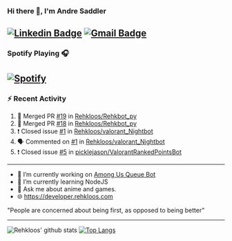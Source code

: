 ### Hi there 👋, I'm Andre Saddler
[![Linkedin Badge](https://img.shields.io/badge/-andrexsaddler-blue?style=flat-square&logo=Linkedin&logoColor=white&link=https://www.linkedin.com/in/andrexsaddler/)](https://www.linkedin.com/in/andrexsaddler/)
[![Gmail Badge](https://img.shields.io/badge/-contact@rehkloos.com-c14438?style=flat-square&logo=Gmail&logoColor=white&link=mailto:contact@rehkloos.com)](mailto:contact@rehkloos.com)
---
### Spotify Playing 🎧

[![Spotify](https://novatorem.rehkloos.vercel.app/api/spotify)](https://open.spotify.com/user/Rehkloos)
---

### :zap: Recent Activity

<!--START_SECTION:activity-->
1. 🎉 Merged PR [#19](https://github.com/Rehkloos/Rehkbot_py/pull/19) in [Rehkloos/Rehkbot_py](https://github.com/Rehkloos/Rehkbot_py)
2. 🎉 Merged PR [#18](https://github.com/Rehkloos/Rehkbot_py/pull/18) in [Rehkloos/Rehkbot_py](https://github.com/Rehkloos/Rehkbot_py)
3. ❗️ Closed issue [#1](https://github.com/Rehkloos/valorant_Nightbot/issues/1) in [Rehkloos/valorant_Nightbot](https://github.com/Rehkloos/valorant_Nightbot)
4. 🗣 Commented on [#1](https://github.com/Rehkloos/valorant_Nightbot/issues/1) in [Rehkloos/valorant_Nightbot](https://github.com/Rehkloos/valorant_Nightbot)
5. ❗️ Closed issue [#5](https://github.com/picklejason/ValorantRankedPointsBot/issues/5) in [picklejason/ValorantRankedPointsBot](https://github.com/picklejason/ValorantRankedPointsBot)
<!--END_SECTION:activity-->

---

- 🔭 I’m currently working on [Among Us Queue Bot](https://github.com/Rehkloos/queue-bot)
- 🌱 I’m currently learning NodeJS
- 💬 Ask me about anime and games.
- 🌐 https://developer.rehkloos.com

"People are concerned about being first, as opposed to being better"

---
![Rehkloos' github stats](https://github-readme-stats.vercel.app/api?username=Rehkloos&count_private=true)
[![Top Langs](https://github-readme-stats.vercel.app/api/top-langs/?username=Rehkloos&layout=compact)](https://github.com/anuraghazra/github-readme-stats)
